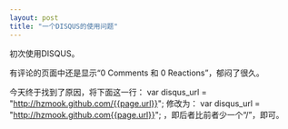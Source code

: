 ```yaml
---
layout: post
title: "一个DISQUS的使用问题"
---
```


初次使用DISQUS。

有评论的页面中还是显示“0 Comments 和 0 Reactions”，郁闷了很久。

今天终于找到了原因，将下面这一行：
    var disqus_url = "http://hzmook.github.com/{{page.url}}";
修改为：
    var disqus_url = "http://hzmook.github.com{{page.url}}";
，即后者比前者少一个“/”，即可。


